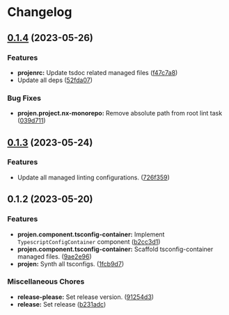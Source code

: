 # Changelog

## [0.1.4](https://github.com/ArroyoDev-LLC/components/compare/@arroyodev-llc/projen.component.tsconfig-container-v0.1.3...@arroyodev-llc/projen.component.tsconfig-container-v0.1.4) (2023-05-26)


### Features

* **projenrc:** Update tsdoc related managed files ([f47c7a8](https://github.com/ArroyoDev-LLC/components/commit/f47c7a850310aad5e43769919c3055bb4faec60a))
* Update all deps ([52fda07](https://github.com/ArroyoDev-LLC/components/commit/52fda07b7be66ec81ffff301d111b52bc46fc068))


### Bug Fixes

* **projen.project.nx-monorepo:** Remove absolute path from root lint task ([039d711](https://github.com/ArroyoDev-LLC/components/commit/039d7112eaa5eaa8472b1ab564fa5a48ae92f57a))

## [0.1.3](https://github.com/ArroyoDev-LLC/components/compare/@arroyodev-llc/projen.component.tsconfig-container-v0.1.2...@arroyodev-llc/projen.component.tsconfig-container-v0.1.3) (2023-05-24)


### Features

* Update all managed linting configurations. ([726f359](https://github.com/ArroyoDev-LLC/components/commit/726f359127b6d45cc24549653d78b3ea129a15e4))

## 0.1.2 (2023-05-20)


### Features

* **projen.component.tsconfig-container:** Implement `TypescriptConfigContainer` component ([b2cc3d1](https://github.com/ArroyoDev-LLC/components/commit/b2cc3d16399d411edcb3c0243572bad31ea1b824))
* **projen.component.tsconfig-container:** Scaffold tsconfig-container managed files. ([9ae2e96](https://github.com/ArroyoDev-LLC/components/commit/9ae2e960271407956638048429920456dfbed590))
* **projen:** Synth all tsconfigs. ([1fcb9d7](https://github.com/ArroyoDev-LLC/components/commit/1fcb9d7e7c4840ff7d463453cff44201b03e996a))


### Miscellaneous Chores

* **release-please:** Set release version. ([91254d3](https://github.com/ArroyoDev-LLC/components/commit/91254d37f198bb0d7366d786fa56a3266dac77d8))
* **release:** Set release ([b231adc](https://github.com/ArroyoDev-LLC/components/commit/b231adc5f371681d5e2b52358be34fa451fd69db))

